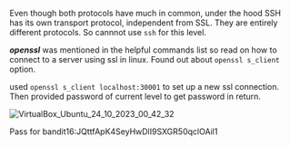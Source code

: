 Even though both protocols have much in common, under the hood SSH has its own transport protocol, independent from SSL. They are entirely different protocols.
So cannnot use ```ssh``` for this level.


***openssl*** was mentioned in the helpful commands list so read on how to connect to a server using ssl in linux. Found out about ```openssl s_client``` option.


used ```openssl s_client localhost:30001``` to set up a new ssl connection. Then provided password of current level to get password in return.



![VirtualBox_Ubuntu_24_10_2023_00_42_32](https://github.com/CoderZonora/overthewire_bandit_writeup/assets/140229408/5a0dba53-28a2-4d93-aec6-cbf26c5a820f)


Pass for bandit16:JQttfApK4SeyHwDlI9SXGR50qclOAil1
